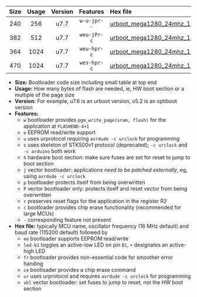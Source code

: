 |Size|Usage|Version|Features|Hex file|
|:-:|:-:|:-:|:-:|:--|
|240|256|u7.7|`w-u-jpr--`|[urboot_mega1280_24mhz_115200bps_led+b7_ur_vbl.hex](https://raw.githubusercontent.com/stefanrueger/urboot.hex/main/boards/mega1280/fcpu_24mhz/115200_bps/urboot_mega1280_24mhz_115200bps_led+b7_ur_vbl.hex)|
|382|512|u7.7|`weu-jPr-c`|[urboot_mega1280_24mhz_115200bps_ee_led+b7_fr_ce_ur_vbl.hex](https://raw.githubusercontent.com/stefanrueger/urboot.hex/main/boards/mega1280/fcpu_24mhz/115200_bps/urboot_mega1280_24mhz_115200bps_ee_led+b7_fr_ce_ur_vbl.hex)|
|364|1024|u7.7|`weu-hpr-c`|[urboot_mega1280_24mhz_115200bps_ee_led+b7_fr_ce_ur.hex](https://raw.githubusercontent.com/stefanrueger/urboot.hex/main/boards/mega1280/fcpu_24mhz/115200_bps/urboot_mega1280_24mhz_115200bps_ee_led+b7_fr_ce_ur.hex)|
|470|1024|u7.7|`wes-hpr-c`|[urboot_mega1280_24mhz_115200bps_ee_led+b7_fr_ce.hex](https://raw.githubusercontent.com/stefanrueger/urboot.hex/main/boards/mega1280/fcpu_24mhz/115200_bps/urboot_mega1280_24mhz_115200bps_ee_led+b7_fr_ce.hex)|

- **Size:** Bootloader code size including small table at top end
- **Usage:** How many bytes of flash are needed, ie, HW boot section or a multiple of the page size
- **Version:** For example, u7.6 is an urboot version, o5.2 is an optiboot version
- **Features:**
  + `w` bootloader provides `pgm_write_page(sram, flash)` for the application at `FLASHEND-4+1`
  + `e` EEPROM read/write support
  + `u` uses urprotocol requiring `avrdude -c urclock` for programming
  + `s` uses skeleton of STK500v1 protocol (deprecated); `-c urclock` and `-c arduino` both work
  + `h` hardware boot section: make sure fuses are set for reset to jump to boot section
  + `j` vector bootloader: applications *need to be patched externally*, eg, using `avrdude -c urclock`
  + `p` bootloader protects itself from being overwritten
  + `P` vector bootloader only: protects itself and reset vector from being overwritten
  + `r` preserves reset flags for the application in the register R2
  + `c` bootloader provides chip erase functionality (recommended for large MCUs)
  + `-` corresponding feature not present
- **Hex file:** typically MCU name, oscillator frequency (16 MHz default) and baud rate (115200 default) followed by
  + `ee` bootloader supports EEPROM read/write
  + `led-b1` toggles an active-low LED on pin `B1`, `+` designates an active-high LED
  + `fr` bootloader provides non-essential code for smoother error handing
  + `ce` bootloader provides a chip erase command
  + `ur` uses urprotocol and requires `avrdude -c urclock` for programming
  + `vbl` vector bootloader: set fuses to jump to reset, not the HW boot section
